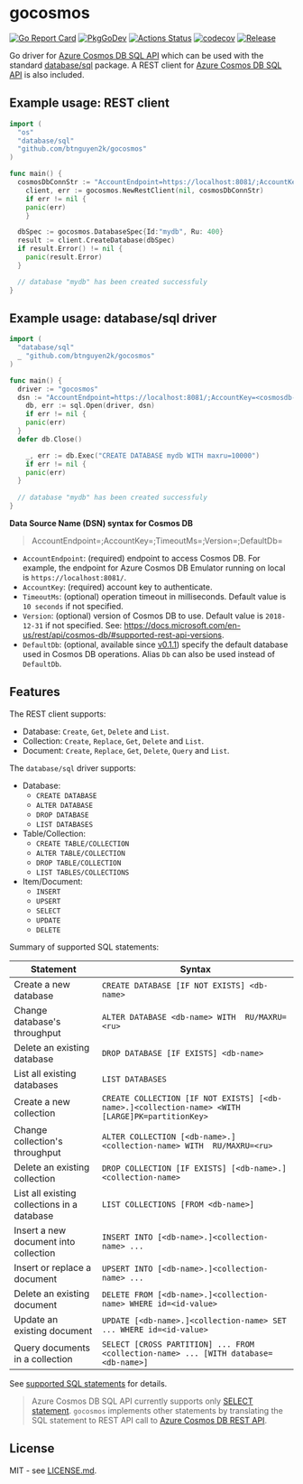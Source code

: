 # gocosmos

[![Go Report Card](https://goreportcard.com/badge/github.com/btnguyen2k/gocosmos)](https://goreportcard.com/report/github.com/btnguyen2k/gocosmos)
[![PkgGoDev](https://pkg.go.dev/badge/github.com/btnguyen2k/gocosmos)](https://pkg.go.dev/github.com/btnguyen2k/gocosmos)
[![Actions Status](https://github.com/btnguyen2k/gocosmos/workflows/gocosmos/badge.svg)](https://github.com/btnguyen2k/gocosmos/actions)
[![codecov](https://codecov.io/gh/btnguyen2k/gocosmos/branch/main/graph/badge.svg?token=pYdHuxbIiI)](https://codecov.io/gh/btnguyen2k/gocosmos)
[![Release](https://img.shields.io/github/release/btnguyen2k/gocosmos.svg?style=flat-square)](RELEASE-NOTES.md)

Go driver for [Azure Cosmos DB SQL API](https://azure.microsoft.com/en-us/services/cosmos-db/) which can be used with the standard [database/sql](https://golang.org/pkg/database/sql/) package. A REST client for [Azure Cosmos DB SQL API](https://azure.microsoft.com/en-us/services/cosmos-db/) is also included.

## Example usage: REST client

```go
import (
  "os"
  "database/sql"
  "github.com/btnguyen2k/gocosmos"
)

func main() {
  cosmosDbConnStr := "AccountEndpoint=https://localhost:8081/;AccountKey=<cosmosdb-account-key>"
	client, err := gocosmos.NewRestClient(nil, cosmosDbConnStr)
	if err != nil {
    panic(err)
	}

  dbSpec := gocosmos.DatabaseSpec{Id:"mydb", Ru: 400}
  result := client.CreateDatabase(dbSpec)
  if result.Error() != nil {
    panic(result.Error)
  }

  // database "mydb" has been created successfuly
}
```

## Example usage: database/sql driver

```go
import (
  "database/sql"
  _ "github.com/btnguyen2k/gocosmos"
)

func main() {
  driver := "gocosmos"
  dsn := "AccountEndpoint=https://localhost:8081/;AccountKey=<cosmosdb-account-key>"
	db, err := sql.Open(driver, dsn)
	if err != nil {
    panic(err)
  }
  defer db.Close()

	_, err := db.Exec("CREATE DATABASE mydb WITH maxru=10000")
	if err != nil {
    panic(err)
  }
  
  // database "mydb" has been created successfuly
}
```

**Data Source Name (DSN) syntax for Cosmos DB**

> AccountEndpoint=<cosmosdb-endpoint>;AccountKey=<cosmosdb-account-key>;TimeoutMs=<timeout-in-ms>;Version=<cosmosdb-api-version>;DefaultDb=<db-name>

- `AccountEndpoint`: (required) endpoint to access Cosmos DB. For example, the endpoint for Azure Cosmos DB Emulator running on local is `https://localhost:8081/`.
- `AccountKey`: (required) account key to authenticate.
- `TimeoutMs`: (optional) operation timeout in milliseconds. Default value is `10 seconds` if not specified.
- `Version`: (optional) version of Cosmos DB to use. Default value is `2018-12-31` if not specified. See: https://docs.microsoft.com/en-us/rest/api/cosmos-db/#supported-rest-api-versions.
- `DefaultDb`: (optional, available since [v0.1.1](RELEASE-NOTES.md)) specify the default database used in Cosmos DB operations. Alias `Db` can also be used instead of `DefaultDb`.

## Features

The REST client supports:
- Database: `Create`, `Get`, `Delete` and `List`.
- Collection: `Create`, `Replace`, `Get`, `Delete` and `List`.
- Document: `Create`, `Replace`, `Get`, `Delete`, `Query` and `List`.

The `database/sql` driver supports:
- Database:
  - `CREATE DATABASE`
  - `ALTER DATABASE`
  - `DROP DATABASE`
  - `LIST DATABASES`
- Table/Collection:
  - `CREATE TABLE/COLLECTION`
  - `ALTER TABLE/COLLECTION`
  - `DROP TABLE/COLLECTION`
  - `LIST TABLES/COLLECTIONS`
- Item/Document:
  - `INSERT`
  - `UPSERT`
  - `SELECT`
  - `UPDATE`
  - `DELETE`

Summary of supported SQL statements:

|Statement|Syntax|
|---------|-----------|
|Create a new database                      |`CREATE DATABASE [IF NOT EXISTS] <db-name>`|
|Change database's throughput               |`ALTER DATABASE <db-name> WITH  RU/MAXRU=<ru>`|
|Delete an existing database                |`DROP DATABASE [IF EXISTS] <db-name>`|
|List all existing databases                |`LIST DATABASES`|
|Create a new collection                    |`CREATE COLLECTION [IF NOT EXISTS] [<db-name>.]<collection-name> <WITH [LARGE]PK=partitionKey>`|
|Change collection's throughput             |`ALTER COLLECTION [<db-name>.]<collection-name> WITH  RU/MAXRU=<ru>`|
|Delete an existing collection              |`DROP COLLECTION [IF EXISTS] [<db-name>.]<collection-name>`|
|List all existing collections in a database|`LIST COLLECTIONS [FROM <db-name>]`|
|Insert a new document into collection      |`INSERT INTO [<db-name>.]<collection-name> ...`|
|Insert or replace a document               |`UPSERT INTO [<db-name>.]<collection-name> ...`|
|Delete an existing document                |`DELETE FROM [<db-name>.]<collection-name> WHERE id=<id-value>`|
|Update an existing document                |`UPDATE [<db-name>.]<collection-name> SET ... WHERE id=<id-value>`|
|Query documents in a collection            |`SELECT [CROSS PARTITION] ... FROM <collection-name> ... [WITH database=<db-name>]`|

See [supported SQL statements](SQL.md) for details.

> Azure Cosmos DB SQL API currently supports only [SELECT statement](https://docs.microsoft.com/en-us/azure/cosmos-db/sql-query-select).
> `gocosmos` implements other statements by translating the SQL statement to REST API call to [Azure Cosmos DB REST API](https://docs.microsoft.com/en-us/rest/api/cosmos-db/).

## License

MIT - see [LICENSE.md](LICENSE.md).
